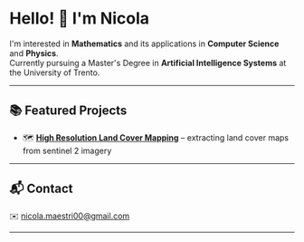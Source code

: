 # Hello! 👋 I'm Nicola

I'm interested in **Mathematics** and its applications in **Computer Science** and **Physics**.  
Currently pursuing a Master's Degree in **Artificial Intelligence Systems** at the University of Trento.

---

## 📚 Featured Projects

- 🗺️ **[High Resolution Land Cover Mapping](https://github.com/NicolaMaestri00/High-Resolution-Land-Cover-Mapping)** – extracting land cover maps from sentinel 2 imagery
<!--
- 🧑‍💻 **[Laboratorio di Informatica](https://github.com/Nima-00)** - raccolta dei laboratori sviluppati per l'Istituto Lorenzo Guetti nell'indirizzo Scienze Applicate
- 🖼️ **[CLIP for Visual Grounding](https://github.com/NicolaMaestri00/Deep-Learning)** - exploring Transfer Learning for Visual Grounding
- 🔤 **[Natural Language Understanding](https://github.com/NicolaMaestri00/Natural-Language-Understanding)** – simple language model for joint intent classification and slot filling
- 🕸️ **[Graph Neural Networks](https://github.com/NicolaMaestri00/Few-Shot-Learning-on-Graph-Neural-Networks)** - exploring Few-Shot Learning on Graphs
- 🦾 **[Introduction to Robotics](https://github.com/NicolaMaestri00/Introduction-to-Robotics)** - robotic arm for microphone delivery in a conference room
-->

---

## 📬 Contact

✉️ nicola.maestri00@gmail.com

---
